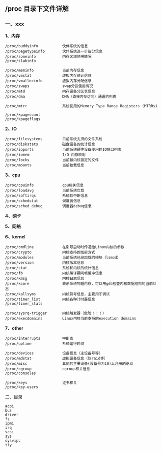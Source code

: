 ## /proc 目录下文件详解 ##

### 一、xxx

**1、内存**
    
    /proc/buddyinfo           伙伴系统的信息  
    /proc/pagetypeinfo        伙伴系统进一步细分信息
    /proc/zoneinfo            内存区域使用情况
    /proc/slabinfo 

    /proc/meminfo             当前内存信息
    /proc/vmstat              虚拟内存统计信息
    /proc/vmallocinfo         虚拟内存分配信息
    /proc/swaps               swap分区使用情况
    /proc/mtd                 内存设备分区表信息
    /proc/dma                 DMA（直接内存访问）通道的列表

    /proc/mtrr                系统使用的Memory Type Range Registers (MTRRs)

    /proc/kpagecount  
    /proc/kpageflags  


**2、IO**
    
    /proc/filesystems         目前系统支持的文件系统
    /proc/diskstats           磁盘设备的统计信息  
    /proc/ioports             当前系统硬件设备使用的IO端口列表
    /proc/iomem               I/O 内存映射
    /proc/locks               当前被内核锁定的文件
    /proc/mounts              当前挂载信息


**3、cpu**

    /proc/cpuinfo             cpu相关信息
    /proc/loadavg             当前系统负载
    /proc/softirqs            系统软中断信息
    /proc/schedstat           调度器信息
    /proc/sched_debug         调度器debug信息


**4、网卡**
    

**5、网络**


**6、kernel**
    
    /proc/cmdline             在引导启动时传递给Linux内核的参数
    /proc/crypto              内核支持的加密方式
    /proc/modules             当前系统已经加载的模块（lsmod）
    /proc/version             内核版本信息
    /proc/stat                系统和内核的统计信息
    /proc/fb                  内核编译期间帧缓冲信息
    /proc/kmsg                内核日志信息
    /proc/kcore               表示系统物理内存，可以用gdb检查内核数据结构的当前状态    
    /proc/kallsyms            内核符号信息，主要用于调试
    /proc/timer_list          内核各种计时器信息
    /proc/timer_stats          

    /proc/sysrq-trigger       内核触发器（危险！！！）
    /proc/execdomains         Linux内核当前支持的execution domains


**7、other**
    
    /proc/interrupts          中断表
    /proc/uptime              系统运行时间

    /proc/devices             设备信息（主设备号等）
    /proc/mdstat              虚拟设备信息（软raid等）
    /proc/misc                其他的主要设备(设备号为10)上注册的驱动
    /proc/cgroup              cgroup相关信息
    /proc/consoles            
    
    /proc/keys                证书相关 
    /proc/key-users 
        
    
二、目录
        
    acpi
    bus
    driver
    fs
    ipmi
    irq
    scsi
    sys
    sysvipc
    tty
  
  
 
 
 
 



